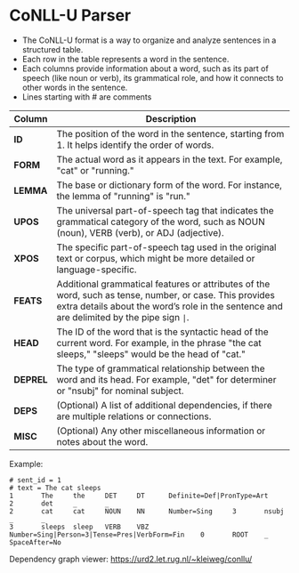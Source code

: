 
# CoNLL-U Parser

 - The CoNLL-U format is a way to organize and analyze sentences in a structured table.
 - Each row in the table represents a word in the sentence.
 - Each columns provide information about a word, such as its part of speech (like noun or verb), its grammatical role, and how it connects to other words in the sentence.
 - Lines starting with # are comments

| **Column** | **Description**                                                                                      |
|------------|------------------------------------------------------------------------------------------------------|
| **ID**     | The position of the word in the sentence, starting from 1. It helps identify the order of words.    |
| **FORM**   | The actual word as it appears in the text. For example, "cat" or "running."                        |
| **LEMMA**  | The base or dictionary form of the word. For instance, the lemma of "running" is "run."            |
| **UPOS**   | The universal part-of-speech tag that indicates the grammatical category of the word, such as NOUN (noun), VERB (verb), or ADJ (adjective). |
| **XPOS**   | The specific part-of-speech tag used in the original text or corpus, which might be more detailed or language-specific. |
| **FEATS**  | Additional grammatical features or attributes of the word, such as tense, number, or case. This provides extra details about the word’s role in the sentence and are delimited by the pipe sign `\|`.|
| **HEAD**   | The ID of the word that is the syntactic head of the current word. For example, in the phrase "the cat sleeps," "sleeps" would be the head of "cat." |
| **DEPREL** | The type of grammatical relationship between the word and its head. For example, "det" for determiner or "nsubj" for nominal subject. |
| **DEPS**   | (Optional) A list of additional dependencies, if there are multiple relations or connections.        |
| **MISC**   | (Optional) Any other miscellaneous information or notes about the word.                             |


Example:

```
# sent_id = 1
# text = The cat sleeps
1       The     the     DET     DT      Definite=Def|PronType=Art       2       det     _       _
2       cat     cat     NOUN    NN      Number=Sing     3       nsubj   _       _
3       sleeps  sleep   VERB    VBZ     Number=Sing|Person=3|Tense=Pres|VerbForm=Fin    0       ROOT    _       SpaceAfter=No
```

Dependency graph viewer: https://urd2.let.rug.nl/~kleiweg/conllu/
